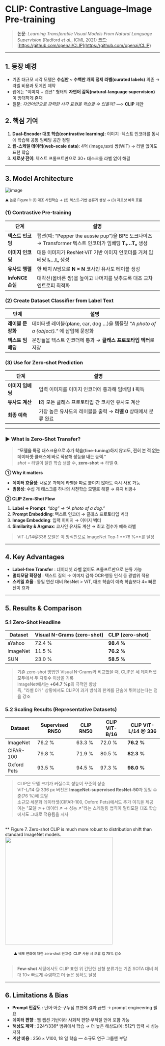 # CLIP: Contrastive Language–Image Pre‑training

> **논문**: *Learning Transferable Visual Models From Natural Language Supervision* (Radford *et al.*, ICML 2021)
> **코드**: [https://github.com/openai/CLIP](https://github.com/openai/CLIP)

---

## 1. 등장 배경

* 기존 대규모 시각 모델은 **수십만 ~ 수백만 개의 **정제 라벨(curated labels)**** 의존 → 라벨 비용과 도메인 제약
* 웹에는 "이미지 + 캡션" 형태의 **자연어 감독(natural-language supervision)** 이 방대하게 존재
* 질문: *자연어만으로 강력한 시각 표현을 학습할 수 있을까?* —> **CLIP** 제안

## 2. 핵심 기여

1. **Dual‑Encoder 대조 학습(contrastive learning)**: 이미지 · 텍스트 인코더를 동시에 학습해 공통 임베딩 공간 정렬
2. **웹‑스케일 데이터(web‑scale data)**: 4억 (image,text) 쌍(WIT) → 라벨 없이도 표현 학습
3. **제로샷 전이**: 텍스트 프롬프트만으로 30+ 태스크를 라벨 없이 해결

---

## 3. Model Architecture

![image](https://github.com/user-attachments/assets/0f172a7a-da65-4dba-99aa-32569b9652a0)

<sub>▲ 논문 Figure 1: (1) 대조 사전학습 → (2) 텍스트‑기반 분류기 생성 → (3) 제로샷 예측 흐름</sub>

### (1) Contrastive Pre‑training

| 단계             | 설명                                                                                |
| -------------- | --------------------------------------------------------------------------------- |
| **텍스트 인코딩**    | 캡션(예: “Pepper the aussie pup”)을 BPE 토크나이즈 → Transformer 텍스트 인코더가 임베딩 **T₁…Tₙ** 생성 |
| **이미지 인코딩**    | 대응 이미지가 ResNet·ViT 기반 이미지 인코더를 거쳐 임베딩 **I₁…Iₙ** 생성                                |
| **유사도 행렬**     | 한 배치 *N*쌍으로 **N × N** 코사인 유사도 테이블 생성                                              |
| **InfoNCE 손실** | 대각선(올바른 쌍)을 높이고 나머지를 낮추도록 대조 교차 엔트로피 최적화                                          |

### (2) Create Dataset Classifier from Label Text

| 단계          | 설명                                                                    |
| ----------- | --------------------------------------------------------------------- |
| **레이블 문장화** | 데이터셋 레이블(plane, car, dog …)을 템플릿 *"A photo of a {object}."* 에 삽입해 문장화 |
| **텍스트 임베딩** | 문장들을 텍스트 인코더에 통과 → **클래스 프로토타입 벡터**로 저장                               |

### (3) Use for Zero‑shot Prediction

| 단계          | 설명                                       |
| ----------- | ---------------------------------------- |
| **이미지 임베딩** | 입력 이미지를 이미지 인코더에 통과해 임베딩 **I** 획득        |
| **유사도 계산**  | **I**와 모든 클래스 프로토타입 간 코사인 유사도 계산         |
| **최종 예측**   | 가장 높은 유사도의 레이블을 출력 → **라벨 0** 상태에서 분류 완료 |

---

### ▶ What is Zero‑Shot Transfer?

> **“모델을 특정 태스크용으로 추가 학습(fine‑tuning)하지 않고도, 전혀 본 적 없는 데이터셋·클래스에 바로 적용해 성능을 내는 능력.”**\
> *shot* = 라벨이 달린 학습 샘플 수, **zero‑shot** ⇒ 라벨 **0**.

**①  Why it matters**

- **데이터 효율성**: 새로운 과제에 라벨을 따로 붙이지 않아도 즉시 사용 가능
- **범용성**: 수십 개 태스크를 하나의 사전학습 모델로 해결 → 유지 비용↓

**②  CLIP Zero‑Shot Flow**

1. **Label → Prompt**: *“dog” → “A photo of a dog.”*
2. **Prompt Embedding**: 텍스트 인코더 → 클래스 프로토타입 벡터
3. **Image Embedding**: 입력 이미지 → 이미지 벡터
4. **Similarity & Argmax**: 코사인 유사도 계산 → 최고 점수가 예측 라벨

> ViT‑L/14\@336 모델은 이 방식만으로 ImageNet Top‑1 \*\*76 %\*\*를 달성

---

## 4. Key Advantages

* **Label‑free Transfer** : 데이터셋 라벨 없이도 프롬프트만으로 분류 가능
* **멀티모달 확장성** : 텍스트 질의 → 이미지 검색·OCR·행동 인식 등 광범위 적용
* **스케일 효율** : 동일 연산 대비 ResNet > ViT, 대조 학습이 예측 학습보다 4× 빠른 전이 효과

---

## 5. Results & Comparison

### 5.1 Zero-Shot Headline

| Dataset  | Visual N-Grams (zero-shot) | **CLIP (zero-shot)** |
|----------|---------------------------|----------------------|
| aYahoo   | 72.4 % | **98.4 %** |
| ImageNet | 11.5 % | **76.2 %** |
| SUN      | 23.0 % | **58.5 %** |

> 기존 zero-shot 방법인 Visual N-Grams와 비교했을 때, CLIP은 세 데이터셋 모두에서 두 자릿수 이상을 기록<br>
> ImageNet에서는 **+64.7 %p**의 극적인 향상<br>
> 즉, "라벨 0개" 상황에서도 CLIP이 과거 방식의 한계를 단숨에 뛰어넘는다는 점을 강조

### 5.2 Scaling Results (Representative Datasets)

| Dataset      | Supervised RN50 | **CLIP RN50** | **CLIP ViT-B/16** | **CLIP ViT-L/14 @ 336** |
|--------------|-----------------|---------------|-------------------|-------------------------|
| ImageNet     | 76.2 % | 63.3 % | 72.0 % | **76.2 %** |
| CIFAR-100    | 79.8 % | 71.9 % | 80.5 % | **82.3 %** |
| Oxford Pets  | 93.5 % | 94.5 % | 97.3 % | **98.0 %** |

> CLIP은 모델 크기가 커질수록 성능이 꾸준히 상승<br>
> ViT-L/14 @ 336 px 버전은 **ImageNet-supervised ResNet-50**과 동일 수준(76 %)에 도달<br>
> 소규모·세분화 데이터셋(CIFAR-100, Oxford Pets)에서도 추가 이득을 제공  
> 이는 "모델 ↗ + 데이터 ↗ → 성능 ↗"라는 스케일링 법칙이 멀티모달 대조 학습에서도 그대로 적용됨을 시사

<br>
** Figure 7. Zero-shot CLIP is much more robust to distribution shift than standard ImageNet models.<br>

<img src="https://github.com/user-attachments/assets/efa9837f-318d-4982-b066-5c3388c5aca6" width="350">

　　<sub>▲ 배포 변화에 대한 zero‑shot 견고성: CLIP 사용 시 오류 갭 75% 감소</sub>
<br><br>
> **Few‑shot** 세팅에서도 CLIP 표현 위 간단한 선형 분류기는 기존 SOTA 대비 최대 10× 빠르게 수렴하고 더 높은 정확도 달성

---

## 6. Limitations & Bias

* **Prompt 민감도** : 단어·어순·구두점 표현에 결과 급변 → prompt engineering 필요
* **데이터 편향** : 웹 캡션 기반이라 사회적 편향·부적절 언어 포함 가능
* **해상도 제약** : 224²/336² 범위에서 학습 → 더 높은 해상도(예: 512²) 입력 시 성능 저하
* **계산 비용** : 256 × V100, 18 일 학습 — 소규모 연구 그룹엔 부담
